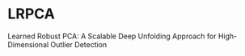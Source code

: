 # LRPCA
Learned Robust PCA: A Scalable Deep Unfolding Approach for High-Dimensional Outlier Detection
